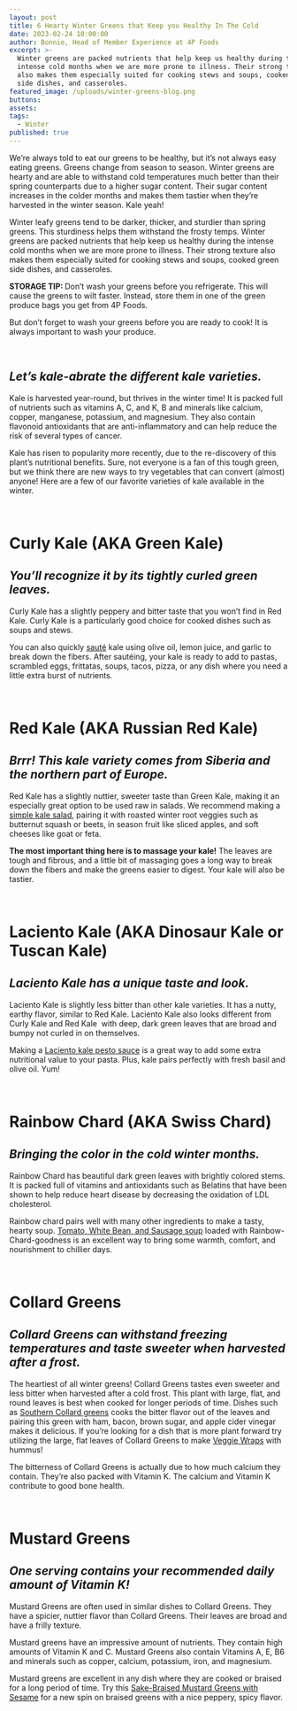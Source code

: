 ```yaml
---
layout: post
title: 6 Hearty Winter Greens that Keep you Healthy In The Cold
date: 2023-02-24 10:00:00
author: Bonnie, Head of Member Experience at 4P Foods
excerpt: >-
  Winter greens are packed nutrients that help keep us healthy during the
  intense cold months when we are more prone to illness. Their strong texture
  also makes them especially suited for cooking stews and soups, cooked green
  side dishes, and casseroles.
featured_image: /uploads/winter-greens-blog.png
buttons:
assets:
tags:
  - Winter
published: true
---
```

<div class="editable"><p>We’re always told to eat our greens to be healthy, but it’s not always easy eating greens. Greens change from season to season. Winter greens are hearty and are able to withstand cold temperatures much better than their spring counterparts due to a higher sugar content. Their sugar content increases in the colder months and makes them tastier when they’re harvested in the winter season. Kale yeah!&nbsp;</p><p>Winter leafy greens tend to be darker, thicker, and sturdier than spring greens. This sturdiness helps them withstand the frosty temps. Winter greens are packed nutrients that help keep us healthy during the intense cold months when we are more prone to illness. Their strong texture also makes them especially suited for cooking stews and soups, cooked green side dishes, and casseroles.&nbsp;</p><p><strong>STORAGE TIP: </strong>Don’t wash your greens before you refrigerate. This will cause the greens to wilt faster. Instead, store them in one of the green produce bags you get from 4P Foods.&nbsp;</p><p>But don’t forget to wash your greens before you are ready to cook! It is always important to wash your produce.</p><p> </p><h2><em>Let’s kale-abrate the different kale varieties.</em></h2><p>Kale is harvested year-round, but thrives in the winter time! It is packed full of nutrients such as vitamins A, C, and K, B and minerals like calcium, copper, manganese, potassium, and magnesium. They also contain flavonoid antioxidants that are anti-inflammatory and can help reduce the risk of several types of cancer.&nbsp;</p><p>Kale has risen to popularity more recently, due to the re-discovery of this plant’s nutritional benefits. Sure, not everyone is a fan of this tough green, but we think there are new ways to try vegetables that can convert (almost) anyone! Here are a few of our favorite varieties of kale available in the winter.&nbsp;</p><p> </p><h1><strong>Curly Kale (AKA Green Kale)</strong></h1><h2><em>You’ll recognize it by its tightly curled green leaves.</em></h2><p>Curly Kale has a slightly peppery and bitter taste that you won’t find in Red Kale. Curly Kale is a particularly good choice for cooked dishes such as soups and stews.&nbsp;</p><p>You can also quickly <a href="https://www.loveandlemons.com/sauteed-kale/">sauté</a> kale using olive oil, lemon juice, and garlic to break down the fibers. After sautéing, your kale is ready to add to pastas, scrambled eggs, frittatas, soups, tacos, pizza, or any dish where you need a little extra burst of nutrients.</p><p> </p><h1><strong>Red Kale (AKA Russian Red Kale)</strong></h1><h2><em>Brrr! This kale variety comes from Siberia and the northern part of Europe.</em></h2><p>Red Kale has a slightly nuttier, sweeter taste than Green Kale, making it an especially great option to be used raw in salads. We recommend making a <a href="https://4pfoods.com/recipes/relaxed-winter-kale-salad/#:~:text=For%20Salad%3A%201%201%20Bunch%20Kale%202%20Roasted,Up%20Dressing%20Vinaigrette%20%28Blackberry%20vinaigrette%20is%20my%20favorite%29">simple kale salad</a>, pairing it with roasted winter root veggies such as butternut squash or beets, in season fruit like sliced apples, and soft cheeses like goat or feta.&nbsp;</p><p><strong>The most important thing here is to massage your kale!</strong> The leaves are tough and fibrous, and a little bit of massaging goes a long way to break down the fibers and make the greens easier to digest. Your kale will also be tastier.</p><p> </p><h1><strong>Laciento Kale (AKA Dinosaur Kale or Tuscan Kale)</strong></h1><h2><em>Laciento Kale has a unique taste and look.</em></h2><p>Laciento Kale is slightly less bitter than other kale varieties. It has a nutty, earthy flavor, similar to Red Kale. Laciento Kale also looks different from Curly Kale and Red Kale&nbsp; with deep, dark green leaves that are broad and bumpy not curled in on themselves.&nbsp;</p><p>Making a <a href="https://gatheringdreams.com/winter-black-kale-pesto-pasta/">Laciento kale pesto sauce</a> is a great way to add some extra nutritional value to your pasta. Plus, kale pairs perfectly with fresh basil and olive oil. Yum!</p><p> </p><h1><strong>Rainbow Chard (AKA Swiss Chard)</strong></h1><h2><em>Bringing the color in the cold winter months.</em></h2><p>Rainbow Chard has beautiful dark green leaves with brightly colored stems. It is packed full of vitamins and antioxidants such as Belatins that have been shown to help reduce heart disease by decreasing the oxidation of LDL cholesterol.&nbsp;</p><p>Rainbow chard pairs well with many other ingredients to make a tasty, hearty soup. <a href="https://cravingcalifornia.com/tomato-and-white-bean-soup-with-sausage-swiss-chard-and-parmesan-broth/">Tomato, White Bean, and Sausage soup</a> loaded with Rainbow-Chard-goodness is an excellent way to bring some warmth, comfort, and nourishment to chillier days.&nbsp;</p><p> </p><h1><strong>Collard Greens</strong></h1><h2><em>Collard Greens can withstand freezing temperatures and taste sweeter when harvested after a frost.</em></h2><p>The heartiest of all winter greens! Collard Greens tastes even sweeter and less bitter when harvested after a cold frost. This plant with large, flat, and round leaves is best when cooked for longer periods of time. Dishes such as <a href="https://www.pbs.org/food/fresh-tastes/southern-style-collard-greens/">Southern Collard greens</a> cooks the bitter flavor out of the leaves and pairing this green with ham, bacon, brown sugar, and apple cider vinegar makes it delicious. If you’re looking for a dish that is more plant forward try utilizing the large, flat leaves of Collard Greens to make <a href="https://www.feastingathome.com/healthy-vegan-collard-green-wraps/">Veggie Wraps</a> with hummus!&nbsp;</p><p>The bitterness of Collard Greens is actually due to how much calcium they contain. They’re also packed with Vitamin K. The calcium and Vitamin K contribute to good bone health.&nbsp;</p><p> </p><h1><strong>Mustard Greens&nbsp;</strong></h1><h2><em>One serving contains your recommended daily amount of Vitamin K!</em></h2><p>Mustard Greens are often used in similar dishes to Collard Greens. They have a spicier, nuttier flavor than Collard Greens. Their leaves are broad and have a frilly texture.&nbsp;</p><p>Mustard greens have an impressive amount of nutrients. They contain high amounts of Vitamin K and C. Mustard Greens also contain Vitamins A, E, B6 and minerals such as copper, calcium, potassium, iron, and magnesium.</p>Mustard greens are excellent in any dish where they are cooked or braised for a long period of time. Try this <a href="https://www.bonappetit.com/recipe/sake-braised-mustard-greens-with-sesame">Sake-Braised Mustard Greens with Sesame</a> for a new spin on braised greens with a nice peppery, spicy flavor.</div>